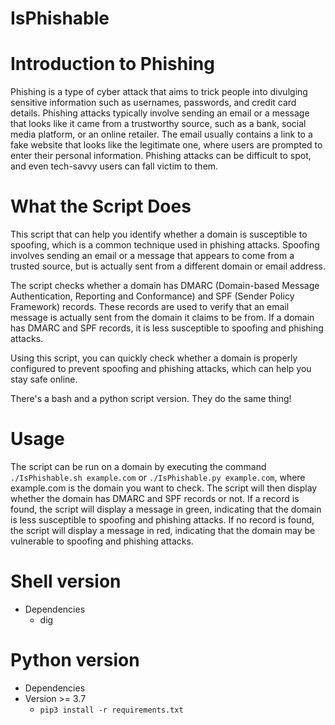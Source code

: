 # IsPhishable

# Introduction to Phishing
Phishing is a type of cyber attack that aims to trick people into divulging sensitive information such as usernames, passwords, and credit card details. Phishing attacks typically involve sending an email or a message that looks like it came from a trustworthy source, such as a bank, social media platform, or an online retailer. The email usually contains a link to a fake website that looks like the legitimate one, where users are prompted to enter their personal information. Phishing attacks can be difficult to spot, and even tech-savvy users can fall victim to them.

# What the Script Does
This script that can help you identify whether a domain is susceptible to spoofing, which is a common technique used in phishing attacks. Spoofing involves sending an email or a message that appears to come from a trusted source, but is actually sent from a different domain or email address.

The script checks whether a domain has DMARC (Domain-based Message Authentication, Reporting and Conformance) and SPF (Sender Policy Framework) records. These records are used to verify that an email message is actually sent from the domain it claims to be from. If a domain has DMARC and SPF records, it is less susceptible to spoofing and phishing attacks.

Using this script, you can quickly check whether a domain is properly configured to prevent spoofing and phishing attacks, which can help you stay safe online.

There's a bash and a python script version. They do the same thing!

# Usage
The script can be run on a domain by executing the command `./IsPhishable.sh example.com` or `./IsPhishable.py example.com`, where example.com is the domain you want to check. The script will then display whether the domain has DMARC and SPF records or not. If a record is found, the script will display a message in green, indicating that the domain is less susceptible to spoofing and phishing attacks. If no record is found, the script will display a message in red, indicating that the domain may be vulnerable to spoofing and phishing attacks.

# Shell version

- Dependencies
  - dig

# Python version
- Dependencies
- Version >= 3.7
  - `pip3 install -r requirements.txt`
